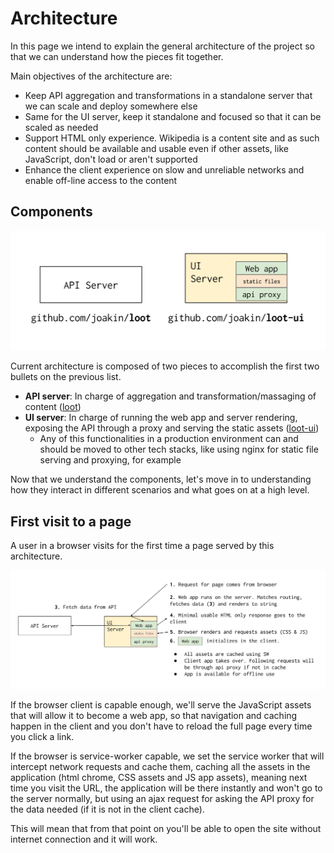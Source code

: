 # Architecture

In this page we intend to explain the general architecture of the project so
that we can understand how the pieces fit together.

Main objectives of the architecture are:

* Keep API aggregation and transformations in a standalone server that we can
  scale and deploy somewhere else
* Same for the UI server, keep it standalone and focused so that it can be
  scaled as needed
* Support HTML only experience. Wikipedia is a content site and as such content
  should be available and usable even if other assets, like JavaScript, don't
  load or aren't supported
* Enhance the client experience on slow and unreliable networks and enable
  off-line access to the content

## Components

![Components of the architecture](./img/loot-ui-architecture-0.svg)

Current architecture is composed of two pieces to accomplish the first two
bullets on the previous list.

* **API server**: In charge of aggregation and transformation/massaging of
  content ([loot](https://github.com/joakin/loot))
* **UI server**: In charge of running the web app and server rendering,
  exposing the API through a proxy and serving the static assets
  ([loot-ui](https://github.com/joakin/loot-ui))
  * Any of this functionalities in a production environment can and should be
    moved to other tech stacks, like using nginx for static file serving and
    proxying, for example

Now that we understand the components, let's move in to understanding how they
interact in different scenarios and what goes on at a high level.

## First visit to a page

A user in a browser visits for the first time a page served by this
architecture.

![First visit flow diagram](./img/loot-ui-architecture-1.svg)

If the browser client is capable enough, we'll serve the JavaScript assets that
will allow it to become a web app, so that navigation and caching happen in the
client and you don't have to reload the full page every time you click a link.

If the browser is service-worker capable, we set the service worker that
will intercept network requests and cache them, caching all the assets in the
application (html chrome, CSS assets and JS app assets), meaning next time you
visit the URL, the application will be there instantly and won't go to the
server normally, but using an ajax request for asking the API proxy for the
data needed (if it is not in the client cache).

This will mean that from that point on you'll be able to open the site without
internet connection and it will work.

